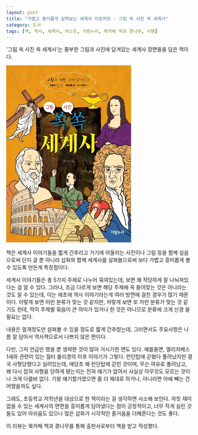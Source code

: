 ```yaml
---
layout: post
title: "가볍고 흥미롭게 살펴보는 세계사 이모저모 - 그림 쏙 사진 쏙 세계사"
category: 도서
tags: [책, 역사, 세계사, 히스트, 가람누리, 북카페 책과 콩나무, 서평]
---
```


'그림 쏙 사진 쏙 세계사'는
풍부한 그림과 사진에 담겨있는 세계사 장면들을 담은 책이다.

![표지](/images/world-history-with-paintings-and-picturs-book-h480.jpg)

책은 세계사 이야기들을 짧게 간추리고
거기에 어울리는 사진이나 그림 등을 함께 실음으로써
단지 글 뿐 아니라 삽화와 함께 세계사를 살펴봄으로써
보다 가볍고 흥미롭게 볼 수 있도록 만든게 특장점이다.

세계사 이야기들은 총 5가지 주제로 나누어 묶여있는데,
보면 꽤 적당하게 잘 나눠져있다는 걸 알 수 있다.
그러나, 조금 다르게 보면 해당 주제에 꼭 들어맞는 것은 아니라는 것도 알 수 있는데,
이는 애초에 역사 이야기라는게 여러 방면에 걸친 경우가 많기 때문이다.
이렇게 보면 이런 분류가 맞는 것 같지만,
저렇게 보면 또 저런 분류가 맞는 것 같기도 한데,
딱히 주제별 묶음이 큰 의미가 있거나 한 것은 아니므로 분류에 크게 신경 쓸 필요는 없다.

내용은 얼개정도만 살펴볼 수 있을 정도로 짧게 간추렸는데,
그러면서도 주요사항은 나름 잘 담아서 역사책으로서 나쁘지 않은 편이다.

다만, 그저 언급만 했을 뿐 생략한 것이 많아 거시기한 면도 있다.
예를들면, 엘리자베스 1세와 관련이 있는 월터 롤리경의 이후 이야기가 그렇다.
런던탑에 갇혔다 풀려났지만 결국 사형당했다고 실려있는데,
애당초 왜 런던탑에 갇힌 것이며, 무슨 여유로 풀려났고, 왜 다시 잡혀 사형을 당하게 됐는지는 전혀 얘기가 없어서
사실상 아무것도 모르는 것이나 크게 다를바 없다.
기왕 얘기할거였으면 좀 더 제대로 하거나, 아니라면 아예 빼는 건 어땠을까도 싶다.

그래도, 초등학교 저학년을 대상으로 한 책이라는 걸 생각하면 사소해 보인다.
자칫 재미없을 수 있는 세계사의 면면을 흥미롭게 담아냈다는 점이 긍정적이고,
너무 작게 실린 것들도 있어 아쉬움도 있으나 많은 삽화가 시각적인 즐거움을 더해준다는 것도 좋다.



<div class="im im-info">
이 리뷰는 북카페 책과 콩나무를 통해 출판사로부터 책을 받고 작성했다.
</div>
